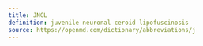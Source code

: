 ```yaml
---
title: JNCL
definition: juvenile neuronal ceroid lipofuscinosis
source: https://openmd.com/dictionary/abbreviations/j
---
```

